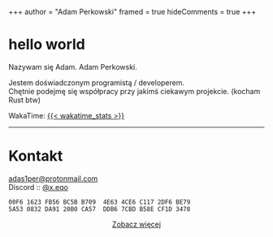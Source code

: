 +++
author = "Adam Perkowski"
framed = true
hideComments = true
+++

# hello world

Nazywam się Adam. Adam Perkowski.

Jestem doświadczonym programistą / developerem.<br>
Chętnie podejmę się współpracy przy jakimś ciekawym projekcie. (kocham Rust btw)

WakaTime: <a href="https://wakatime.com/@adamperkowski" target="_blank">{{< wakatime_stats >}}</a>

---

# Kontakt

<a href="mailto:adas1per@protonmail.com" target="_blank">adas1per@protonmail.com</a>
<br>
Discord :: <a href="https://discord.com/users/1101820235566305290" target="_blank">@x.eqo</a>

`00F6 1623 FB56 BC5B B709  4E63 4CE6 C117 2DF6 BE79`
<br>
`5A53 0832 DA91 20B0 CA57  DDB6 7CBD B58E CF1D 3478`

<div align="center"><a href="/pl/about">Zobacz więcej</a></div>
